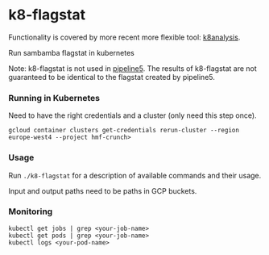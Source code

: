 # k8-flagstat
Functionality is covered by more recent more flexible tool: [k8analysis](https://github.com/hartwigmedical/k8analysis).

Run sambamba flagstat in kubernetes

Note: k8-flagstat is not used in [pipeline5](https://github.com/hartwigmedical/pipeline5).
The results of k8-flagstat are not guaranteed to be identical to the flagstat created by pipeline5.

### Running in Kubernetes

Need to have the right credentials and a cluster (only need this step once).
```shell script
gcloud container clusters get-credentials rerun-cluster --region europe-west4 --project hmf-crunch>
```

### Usage
Run `./k8-flagstat` for a description of available commands and their usage.

Input and output paths need to be paths in GCP buckets.

### Monitoring
```shell script
kubectl get jobs | grep <your-job-name>
kubectl get pods | grep <your-job-name>
kubectl logs <your-pod-name>
```
